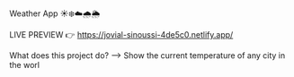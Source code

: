Weather App ☀️❄️☁️🌧🌦️

LIVE PREVIEW 👉 https://jovial-sinoussi-4de5c0.netlify.app/

What does this project do? --> Show the current temperature of any city in the worl
